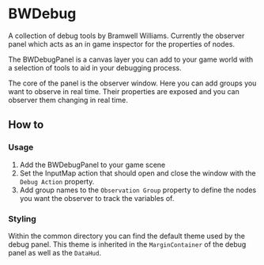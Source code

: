 # BWDebug

A collection of debug tools by Bramwell Williams. Currently the observer panel which acts as an in game inspector for the properties of nodes.

The BWDebugPanel is a canvas layer you can add to your game world with a selection of tools to aid in your debugging process.

The core of the panel is the observer window. Here you can add groups you want to observe in real time. Their properties are exposed and you can observer them changing in real time.

## How to

### Usage

1. Add the BWDebugPanel to your game scene
1. Set the InputMap action that should open and close the window with the `Debug Action` property.
1. Add group names to the `Observation Group` property to define the nodes you want the observer to track the variables of.

### Styling

Within the common directory you can find the default theme used by the debug panel. This theme is inherited in the `MarginContainer` of the debug panel as well as the `DataHud`.
